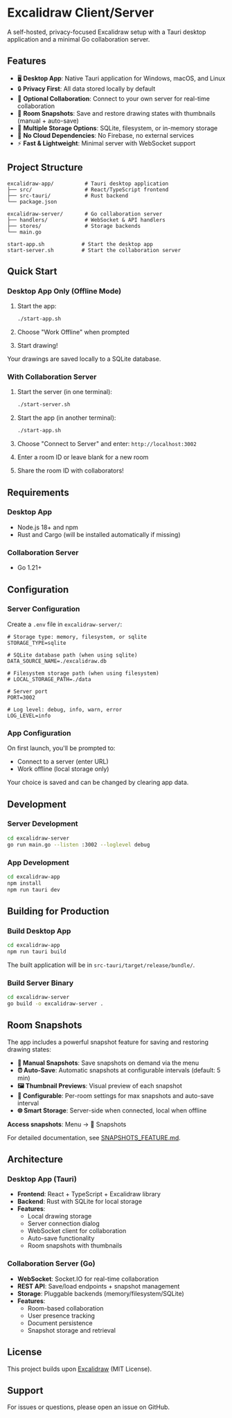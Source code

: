 # Excalidraw Client/Server

A self-hosted, privacy-focused Excalidraw setup with a Tauri desktop application and a minimal Go collaboration server.

## Features

- 🖥️ **Desktop App**: Native Tauri application for Windows, macOS, and Linux
- 🔒 **Privacy First**: All data stored locally by default
- 🤝 **Optional Collaboration**: Connect to your own server for real-time collaboration
- 📸 **Room Snapshots**: Save and restore drawing states with thumbnails (manual + auto-save)
- 💾 **Multiple Storage Options**: SQLite, filesystem, or in-memory storage
- 🚀 **No Cloud Dependencies**: No Firebase, no external services
- ⚡ **Fast & Lightweight**: Minimal server with WebSocket support

## Project Structure

```
excalidraw-app/          # Tauri desktop application
├── src/                 # React/TypeScript frontend
├── src-tauri/           # Rust backend
└── package.json

excalidraw-server/       # Go collaboration server
├── handlers/            # WebSocket & API handlers
├── stores/              # Storage backends
└── main.go

start-app.sh            # Start the desktop app
start-server.sh         # Start the collaboration server
```

## Quick Start

### Desktop App Only (Offline Mode)

1. Start the app:

   ```bash
   ./start-app.sh
   ```

2. Choose "Work Offline" when prompted
3. Start drawing!

Your drawings are saved locally to a SQLite database.

### With Collaboration Server

1. Start the server (in one terminal):

   ```bash
   ./start-server.sh
   ```

2. Start the app (in another terminal):

   ```bash
   ./start-app.sh
   ```

3. Choose "Connect to Server" and enter: `http://localhost:3002`
4. Enter a room ID or leave blank for a new room
5. Share the room ID with collaborators!

## Requirements

### Desktop App

- Node.js 18+ and npm
- Rust and Cargo (will be installed automatically if missing)

### Collaboration Server

- Go 1.21+

## Configuration

### Server Configuration

Create a `.env` file in `excalidraw-server/`:

```env
# Storage type: memory, filesystem, or sqlite
STORAGE_TYPE=sqlite

# SQLite database path (when using sqlite)
DATA_SOURCE_NAME=./excalidraw.db

# Filesystem storage path (when using filesystem)
# LOCAL_STORAGE_PATH=./data

# Server port
PORT=3002

# Log level: debug, info, warn, error
LOG_LEVEL=info
```

### App Configuration

On first launch, you'll be prompted to:

- Connect to a server (enter URL)
- Work offline (local storage only)

Your choice is saved and can be changed by clearing app data.

## Development

### Server Development

```bash
cd excalidraw-server
go run main.go --listen :3002 --loglevel debug
```

### App Development

```bash
cd excalidraw-app
npm install
npm run tauri dev
```

## Building for Production

### Build Desktop App

```bash
cd excalidraw-app
npm run tauri build
```

The built application will be in `src-tauri/target/release/bundle/`.

### Build Server Binary

```bash
cd excalidraw-server
go build -o excalidraw-server .
```

## Room Snapshots

The app includes a powerful snapshot feature for saving and restoring drawing states:

- **📸 Manual Snapshots**: Save snapshots on demand via the menu
- **⏰ Auto-Save**: Automatic snapshots at configurable intervals (default: 5 min)
- **🖼️ Thumbnail Previews**: Visual preview of each snapshot
- **🔧 Configurable**: Per-room settings for max snapshots and auto-save interval
- **🌐 Smart Storage**: Server-side when connected, local when offline

**Access snapshots**: Menu → 📸 Snapshots

For detailed documentation, see [SNAPSHOTS_FEATURE.md](SNAPSHOTS_FEATURE.md).

## Architecture

### Desktop App (Tauri)

- **Frontend**: React + TypeScript + Excalidraw library
- **Backend**: Rust with SQLite for local storage
- **Features**:
  - Local drawing storage
  - Server connection dialog
  - WebSocket client for collaboration
  - Auto-save functionality
  - Room snapshots with thumbnails

### Collaboration Server (Go)

- **WebSocket**: Socket.IO for real-time collaboration
- **REST API**: Save/load endpoints + snapshot management
- **Storage**: Pluggable backends (memory/filesystem/SQLite)
- **Features**:
  - Room-based collaboration
  - User presence tracking
  - Document persistence
  - Snapshot storage and retrieval

## License

This project builds upon [Excalidraw](https://github.com/excalidraw/excalidraw) (MIT License).

## Support

For issues or questions, please open an issue on GitHub.
